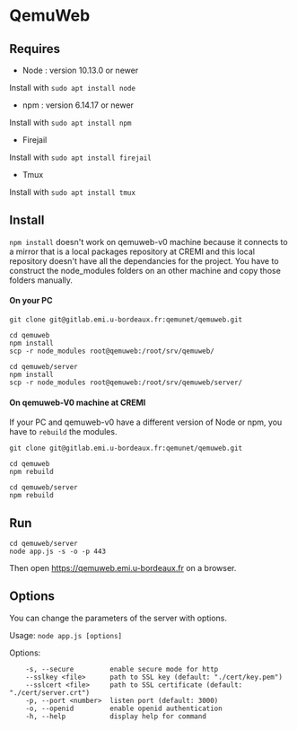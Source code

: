 # QemuWeb

## Requires
- Node : version 10.13.0 or newer

Install with `sudo apt install node`

- npm : version 6.14.17 or newer

Install with `sudo apt install npm`

- Firejail

Install with `sudo apt install firejail`

- Tmux

Install with `sudo apt install tmux`

## Install

`npm install` doesn't work on qemuweb-v0 machine because it connects to a mirror that is a local packages repository at CREMI and this local repository doesn't have all the dependancies for the project. You have to construct the node_modules folders on an other machine and copy those folders manually.

#### On your PC
```
git clone git@gitlab.emi.u-bordeaux.fr:qemunet/qemuweb.git
```
```
cd qemuweb
npm install
scp -r node_modules root@qemuweb:/root/srv/qemuweb/

cd qemuweb/server
npm install
scp -r node_modules root@qemuweb:/root/srv/qemuweb/server/
```

#### On qemuweb-V0 machine at CREMI
If your PC and qemuweb-v0 have a different version of Node or npm, you have to `rebuild` the modules.
```
git clone git@gitlab.emi.u-bordeaux.fr:qemunet/qemuweb.git
```
```
cd qemuweb
npm rebuild

cd qemuweb/server
npm rebuild
```

## Run

```
cd qemuweb/server
node app.js -s -o -p 443
```
Then open https://qemuweb.emi.u-bordeaux.fr on a browser.

## Options

You can change the parameters of the server with options.

Usage: ```node app.js [options]```

Options:
```
    -s, --secure         enable secure mode for http
    --sslkey <file>      path to SSL key (default: "./cert/key.pem")
    --sslcert <file>     path to SSL certificate (default: "./cert/server.crt")
    -p, --port <number>  listen port (default: 3000)
    -o, --openid         enable openid authentication
    -h, --help           display help for command
```



